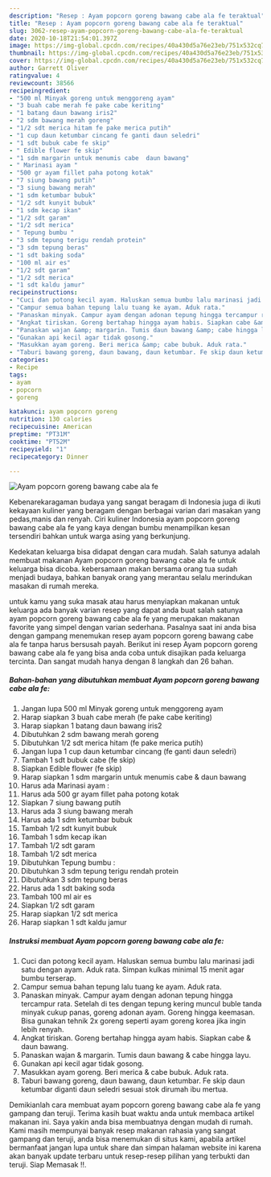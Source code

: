 ```yaml
---
description: "Resep : Ayam popcorn goreng bawang cabe ala fe teraktual"
title: "Resep : Ayam popcorn goreng bawang cabe ala fe teraktual"
slug: 3062-resep-ayam-popcorn-goreng-bawang-cabe-ala-fe-teraktual
date: 2020-10-18T21:54:01.397Z
image: https://img-global.cpcdn.com/recipes/40a430d5a76e23eb/751x532cq70/ayam-popcorn-goreng-bawang-cabe-ala-fe-foto-resep-utama.jpg
thumbnail: https://img-global.cpcdn.com/recipes/40a430d5a76e23eb/751x532cq70/ayam-popcorn-goreng-bawang-cabe-ala-fe-foto-resep-utama.jpg
cover: https://img-global.cpcdn.com/recipes/40a430d5a76e23eb/751x532cq70/ayam-popcorn-goreng-bawang-cabe-ala-fe-foto-resep-utama.jpg
author: Garrett Oliver
ratingvalue: 4
reviewcount: 38566
recipeingredient:
- "500 ml Minyak goreng untuk menggoreng ayam"
- "3 buah cabe merah fe pake cabe keriting"
- "1 batang daun bawang iris2"
- "2 sdm bawang merah goreng"
- "1/2 sdt merica hitam fe pake merica putih"
- "1 cup daun ketumbar cincang fe ganti daun seledri"
- "1 sdt bubuk cabe fe skip"
- " Edible flower fe skip"
- "1 sdm margarin untuk menumis cabe  daun bawang"
- " Marinasi ayam "
- "500 gr ayam fillet paha potong kotak"
- "7 siung bawang putih"
- "3 siung bawang merah"
- "1 sdm ketumbar bubuk"
- "1/2 sdt kunyit bubuk"
- "1 sdm kecap ikan"
- "1/2 sdt garam"
- "1/2 sdt merica"
- " Tepung bumbu "
- "3 sdm tepung terigu rendah protein"
- "3 sdm tepung beras"
- "1 sdt baking soda"
- "100 ml air es"
- "1/2 sdt garam"
- "1/2 sdt merica"
- "1 sdt kaldu jamur"
recipeinstructions:
- "Cuci dan potong kecil ayam. Haluskan semua bumbu lalu marinasi jadi satu dengan ayam. Aduk rata. Simpan kulkas minimal 15 menit agar bumbu terserap."
- "Campur semua bahan tepung lalu tuang ke ayam. Aduk rata."
- "Panaskan minyak. Campur ayam dengan adonan tepung hingga tercampur rata. Setelah di tes dengan tepung kering muncul buble tanda minyak cukup panas, goreng adonan ayam. Goreng hingga keemasan. Bisa gunakan tehnik 2x goreng seperti ayam goreng korea jika ingin lebih renyah."
- "Angkat tiriskan. Goreng bertahap hingga ayam habis. Siapkan cabe &amp; daun bawang."
- "Panaskan wajan &amp; margarin. Tumis daun bawang &amp; cabe hingga layu."
- "Gunakan api kecil agar tidak gosong."
- "Masukkan ayam goreng. Beri merica &amp; cabe bubuk. Aduk rata."
- "Taburi bawang goreng, daun bawang, daun ketumbar. Fe skip daun ketumbar diganti daun seledri sesuai stok dirumah ibu mertua."
categories:
- Recipe
tags:
- ayam
- popcorn
- goreng

katakunci: ayam popcorn goreng 
nutrition: 130 calories
recipecuisine: American
preptime: "PT31M"
cooktime: "PT52M"
recipeyield: "1"
recipecategory: Dinner

---
```



![Ayam popcorn goreng bawang cabe ala fe](https://img-global.cpcdn.com/recipes/40a430d5a76e23eb/751x532cq70/ayam-popcorn-goreng-bawang-cabe-ala-fe-foto-resep-utama.jpg)

Kebenarekaragaman budaya yang sangat beragam di Indonesia juga di ikuti kekayaan kuliner yang beragam dengan berbagai varian dari masakan yang pedas,manis dan renyah. Ciri kuliner Indonesia ayam popcorn goreng bawang cabe ala fe yang kaya dengan bumbu menampilkan kesan tersendiri bahkan untuk warga asing yang berkunjung.


Kedekatan keluarga bisa didapat dengan cara mudah. Salah satunya adalah membuat makanan Ayam popcorn goreng bawang cabe ala fe untuk keluarga bisa dicoba. kebersamaan makan bersama orang tua sudah menjadi budaya, bahkan banyak orang yang merantau selalu merindukan masakan di rumah mereka.



untuk kamu yang suka masak atau harus menyiapkan makanan untuk keluarga ada banyak varian resep yang dapat anda buat salah satunya ayam popcorn goreng bawang cabe ala fe yang merupakan makanan favorite yang simpel dengan varian sederhana. Pasalnya saat ini anda bisa dengan gampang menemukan resep ayam popcorn goreng bawang cabe ala fe tanpa harus bersusah payah.
Berikut ini resep Ayam popcorn goreng bawang cabe ala fe yang bisa anda coba untuk disajikan pada keluarga tercinta. Dan sangat mudah hanya dengan 8 langkah dan 26 bahan.


<!--inarticleads1-->

##### Bahan-bahan yang dibutuhkan membuat Ayam popcorn goreng bawang cabe ala fe:

1. Jangan lupa 500 ml Minyak goreng untuk menggoreng ayam
1. Harap siapkan 3 buah cabe merah (fe pake cabe keriting)
1. Harap siapkan 1 batang daun bawang iris2
1. Dibutuhkan 2 sdm bawang merah goreng
1. Dibutuhkan 1/2 sdt merica hitam (fe pake merica putih)
1. Jangan lupa 1 cup daun ketumbar cincang (fe ganti daun seledri)
1. Tambah 1 sdt bubuk cabe (fe skip)
1. Siapkan  Edible flower (fe skip)
1. Harap siapkan 1 sdm margarin untuk menumis cabe &amp; daun bawang
1. Harus ada  Marinasi ayam :
1. Harus ada 500 gr ayam fillet paha potong kotak
1. Siapkan 7 siung bawang putih
1. Harus ada 3 siung bawang merah
1. Harus ada 1 sdm ketumbar bubuk
1. Tambah 1/2 sdt kunyit bubuk
1. Tambah 1 sdm kecap ikan
1. Tambah 1/2 sdt garam
1. Tambah 1/2 sdt merica
1. Dibutuhkan  Tepung bumbu :
1. Dibutuhkan 3 sdm tepung terigu rendah protein
1. Dibutuhkan 3 sdm tepung beras
1. Harus ada 1 sdt baking soda
1. Tambah 100 ml air es
1. Siapkan 1/2 sdt garam
1. Harap siapkan 1/2 sdt merica
1. Harap siapkan 1 sdt kaldu jamur




<!--inarticleads2-->

##### Instruksi membuat  Ayam popcorn goreng bawang cabe ala fe:

1. Cuci dan potong kecil ayam. Haluskan semua bumbu lalu marinasi jadi satu dengan ayam. Aduk rata. Simpan kulkas minimal 15 menit agar bumbu terserap.
1. Campur semua bahan tepung lalu tuang ke ayam. Aduk rata.
1. Panaskan minyak. Campur ayam dengan adonan tepung hingga tercampur rata. Setelah di tes dengan tepung kering muncul buble tanda minyak cukup panas, goreng adonan ayam. Goreng hingga keemasan. Bisa gunakan tehnik 2x goreng seperti ayam goreng korea jika ingin lebih renyah.
1. Angkat tiriskan. Goreng bertahap hingga ayam habis. Siapkan cabe &amp; daun bawang.
1. Panaskan wajan &amp; margarin. Tumis daun bawang &amp; cabe hingga layu.
1. Gunakan api kecil agar tidak gosong.
1. Masukkan ayam goreng. Beri merica &amp; cabe bubuk. Aduk rata.
1. Taburi bawang goreng, daun bawang, daun ketumbar. Fe skip daun ketumbar diganti daun seledri sesuai stok dirumah ibu mertua.




Demikianlah cara membuat ayam popcorn goreng bawang cabe ala fe yang gampang dan teruji. Terima kasih buat waktu anda untuk membaca artikel makanan ini. Saya yakin anda bisa membuatnya dengan mudah di rumah. Kami masih mempunyai banyak resep makanan rahasia yang sangat gampang dan teruji, anda bisa menemukan di situs kami, apabila artikel bermanfaat jangan lupa untuk share dan simpan halaman website ini karena akan banyak update terbaru untuk resep-resep pilihan yang terbukti dan teruji. Siap Memasak !!. 
